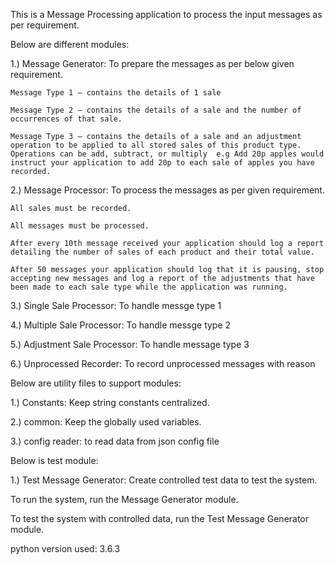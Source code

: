 This is a Message Processing application to process the input messages as per requirement.

Below are different modules:

1.) Message Generator: To prepare the messages as per below given requirement.

	Message Type 1 – contains the details of 1 sale
	
	Message Type 2 – contains the details of a sale and the number of occurrences of that sale.
	
	Message Type 3 – contains the details of a sale and an adjustment operation to be applied to all stored sales of this product type. Operations can be add, subtract, or multiply  e.g Add 20p apples would instruct your application to add 20p to each sale of apples you have recorded.

2.) Message Processor: To process the messages as per given requirement.

	All sales must be recorded.
	
	All messages must be processed.
	
	After every 10th message received your application should log a report detailing the number of sales of each product and their total value.
	
	After 50 messages your application should log that it is pausing, stop accepting new messages and log a report of the adjustments that have been made to each sale type while the application was running.

3.) Single Sale Processor: To handle messge type 1

4.) Multiple Sale Processor: To handle messge type 2

5.) Adjustment Sale Processor: To handle message type 3

6.) Unprocessed Recorder: To record unprocessed messages with reason

Below are utility files to support modules:

1.) Constants: Keep string constants centralized.

2.) common: Keep the globally used variables.

3.) config reader: to read data from json config file

Below is test module:

1.) Test Message Generator: Create controlled test data to test the system.


To run the system, run the Message Generator module.

To test the system with controlled data, run the Test Message Generator module.

python version used: 3.6.3
